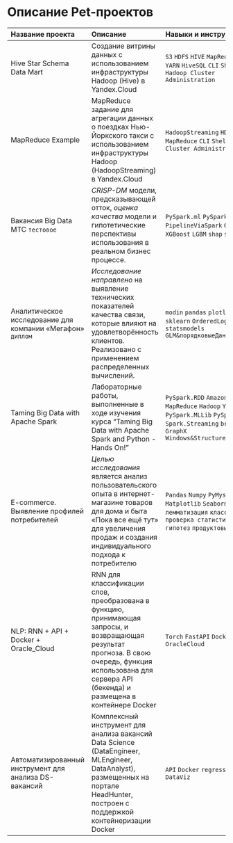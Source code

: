 # Описание Pet-проектов

| Название проекта | Описание |	Навыки и инструменты | Ссылка |
| :--------------- | :------- | :------------------- | :----- |
|Hive Star Schema Data Mart| Создание витрины данных с использованием инфраструктуры Hadoop (Hive) в Yandex.Cloud| `S3` `HDFS` `HIVE` `MapReduce` `TEZ` `YARN` `HiveSQL` `CLI` `Shell` `Hadoop Cluster Administration`| [DataEngineer.HiveDataMart][7]|
|MapReduce Example| MapReduce задание для агрегации данных о поездках Нью-Йоркского такси с использованием инфраструктуры Hadoop (HadoopStreaming) в Yandex.Cloud| `HadoopStreaming` `HDFS` `MapReduce` `CLI` `Shell` `Hadoop Cluster Administration`| [DataEngineer.MapReduceAgg][8]|
|Вакансия Big Data МТС `тестовое`| *CRISP-DM* модели, предсказывающей отток, *оценка качества* модели и гипотетические перспективы использования в реальном бизнес процессе. | `PySpark.ml` `PySpark.sql` `PipelineViaSpark` `CatBoost` `XGBoost` `LGBM` `shap` `sklearn`| [MLEngineer.BigDataMTC][1] |
| Аналитическое исследование для компании «Мегафон» `диплом`| *Исследование направлено* на выявление технических показателей качества связи, которые влияют на удовлетворённость клиентов. Реализовано с применением распределенных вычислений. | `modin` `pandas` `plotly` `seaborn` `sklearn` `OrderedLogit` `statsmodels` `GLM&порядковыеДанные`  | [DataAnalyst.MegafonAnalysis][2] | 
| Taming Big Data with Apache Spark | Лабораторные работы, выполненные в ходе изучения курса “Taming Big Data with Apache Spark and Python - Hands On!” | `PySpark.RDD` `Amazon Elastic MapReduce` `Hadoop` `YARN` `PySpark.MLLib` `PySpark.SQL` `Spark.Streaming` `broadcast` `GraphX` `Windows&StructuredStreaming`| [MLEngineer.BigData][3] |
| E-commerce. Выявление профилей потребителей | *Целью исследования* является анализ пользовательского опыта в интернет-магазине товаров для дома и быта «Пока все ещё тут» для увеличения продаж и создания индивидуального подхода к потребителю |  `Pandas` `Numpy` `PyMystem` `Matplotlib` `Seaborn` `Scipy` `EDA` `лемматизация` `классификация` `проверка статистических гипотез` `продуктовые метрики` | [DataAnalyst.YandexPraktikum][4]
| NLP: RNN + API + Docker + Oracle_Cloud | RNN для классификации слов, преобразована в функцию, принимающая запросы, и возвращающая результат прогноза. В свою очередь, функция использована для сервера API (бекенда) и размещена в контейнерe Docker | `Torch` `FastAPI` `Docker` `RNN` `NLP` `OracleCloud`| [MLOps.DockerRNN][5] |
| Автоматизированный инструмент для анализа DS-вакансий | Комплексный инструмент для анализа вакансий Data Science (DataEngineer, MLEngineer, DataAnalyst), размещенных на портале HeadHunter, построен с поддержкой контейнеризации Docker | `API` `Docker` `regression` `EDA` `DataViz` | [DataAnalyst.SkillsDS][6] |


[1]:https://github.com/loverberg/portfolio/tree/main/BigDataMTC
[2]:https://github.com/loverberg/megafon_analysis
[3]:https://github.com/loverberg/portfolio/tree/main/BigDataWithApacheSpark
[4]:https://github.com/loverberg/portfolio/tree/main/yandexPraktikumFinalProject
[5]:https://github.com/loverberg/docker_session_rnn
[6]:https://github.com/loverberg/skillsDS
[7]:https://github.com/loverberg/portfolio/tree/main/HiveStarSchemaDataMart
[8]:https://github.com/loverberg/portfolio/tree/main/MapReduceAgg
